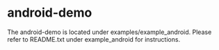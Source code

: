 # android-demo
The android-demo is located under examples/example_android. Please refer to README.txt under example_android for instructions.
